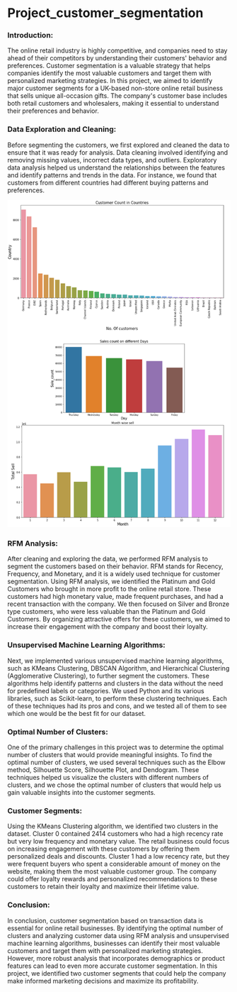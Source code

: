 # Project_customer_segmentation
### Introduction:
The online retail industry is highly competitive, and companies need to stay ahead of their competitors by understanding their customers' behavior and preferences. Customer segmentation is a valuable strategy that helps companies identify the most valuable customers and target them with personalized marketing strategies. In this project, we aimed to identify major customer segments for a UK-based non-store online retail business that sells unique all-occasion gifts. The company's customer base includes both retail customers and wholesalers, making it essential to understand their preferences and behavior.

### Data Exploration and Cleaning:
Before segmenting the customers, we first explored and cleaned the data to ensure that it was ready for analysis. Data cleaning involved identifying and removing missing values, incorrect data types, and outliers. Exploratory data analysis helped us understand the relationships between the features and identify patterns and trends in the data. For instance, we found that customers from different countries had different buying patterns and preferences.

![alt text](https://github.com/rajashriekatpure/Project_customer_segmentation-/blob/main/Combine.jpg)

### RFM Analysis:
After cleaning and exploring the data, we performed RFM analysis to segment the customers based on their behavior. RFM stands for Recency, Frequency, and Monetary, and it is a widely used technique for customer segmentation. Using RFM analysis, we identified the Platinum and Gold Customers who brought in more profit to the online retail store. These customers had high monetary value, made frequent purchases, and had a recent transaction with the company. We then focused on Silver and Bronze type customers, who were less valuable than the Platinum and Gold Customers. By organizing attractive offers for these customers, we aimed to increase their engagement with the company and boost their loyalty.

### Unsupervised Machine Learning Algorithms:
Next, we implemented various unsupervised machine learning algorithms, such as KMeans Clustering, DBSCAN Algorithm, and Hierarchical Clustering (Agglomerative Clustering), to further segment the customers. These algorithms help identify patterns and clusters in the data without the need for predefined labels or categories. We used Python and its various libraries, such as Scikit-learn, to perform these clustering techniques. Each of these techniques had its pros and cons, and we tested all of them to see which one would be the best fit for our dataset.

### Optimal Number of Clusters:
One of the primary challenges in this project was to determine the optimal number of clusters that would provide meaningful insights. To find the optimal number of clusters, we used several techniques such as the Elbow method, Silhouette Score, Silhouette Plot, and Dendogram. These techniques helped us visualize the clusters with different numbers of clusters, and we chose the optimal number of clusters that would help us gain valuable insights into the customer segments.

### Customer Segments:
Using the KMeans Clustering algorithm, we identified two clusters in the dataset. Cluster 0 contained 2414 customers who had a high recency rate but very low frequency and monetary value. The retail business could focus on increasing engagement with these customers by offering them personalized deals and discounts. Cluster 1 had a low recency rate, but they were frequent buyers who spent a considerable amount of money on the website, making them the most valuable customer group. The company could offer loyalty rewards and personalized recommendations to these customers to retain their loyalty and maximize their lifetime value.

### Conclusion:
In conclusion, customer segmentation based on transaction data is essential for online retail businesses. By identifying the optimal number of clusters and analyzing customer data using RFM analysis and unsupervised machine learning algorithms, businesses can identify their most valuable customers and target them with personalized marketing strategies. However, more robust analysis that incorporates demographics or product features can lead to even more accurate customer segmentation. In this project, we identified two customer segments that could help the company make informed marketing decisions and maximize its profitability.
